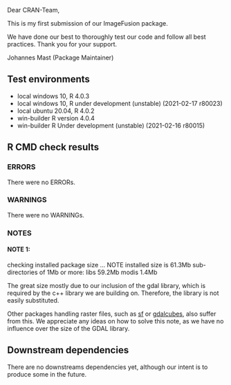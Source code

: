 Dear CRAN-Team,

This is my first submission of our ImageFusion package. 

We have done our best to thoroughly test our code and follow all best practices.
Thank you for your support.

Johannes Mast (Package Maintainer)

## Test environments
* local windows 10, R 4.0.3
* local windows 10, R under development (unstable) (2021-02-17 r80023)
* local ubuntu 20.04, R 4.0.2
* win-builder  R version 4.0.4
* win-builder  R Under development (unstable) (2021-02-16 r80015)

## R CMD check results

### ERRORS

There were no ERRORs.

### WARNINGS

There were no WARNINGs.

### NOTES

#### NOTE 1:
checking installed package size ... NOTE
    installed size is 61.3Mb
    sub-directories of 1Mb or more:
      libs   59.2Mb
      modis   1.4Mb
      
The great size mostly due to our inclusion of the gdal library, which is required by the c++ library we are building on. Therefore, the library is not easily substituted.

Other packages handling raster files, such as [sf](https://cran.r-project.org/web/packages/sf/index.html) or [gdalcubes](https://cran.r-project.org/web/packages/gdalcubes/index.html), also suffer from 
this.
We appreciate any ideas on how to solve this note, as we have no influence over the size of the GDAL library.

## Downstream dependencies

There are no downstreams dependencies yet, although our intent is to produce some in the future.